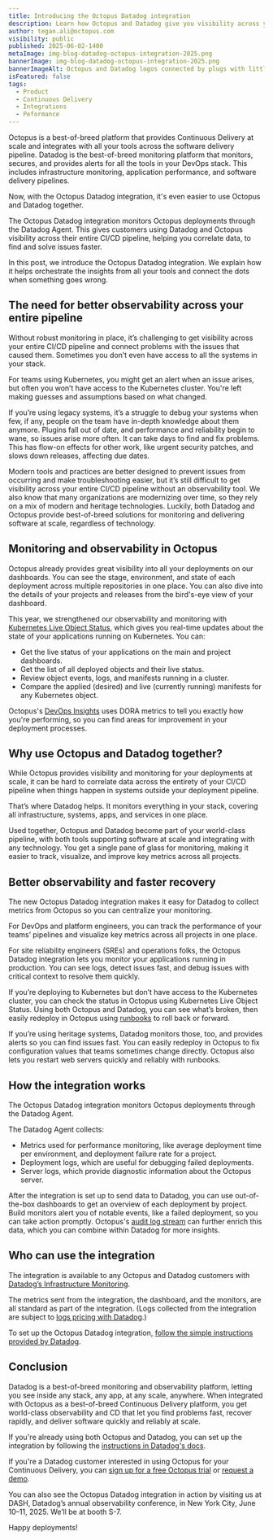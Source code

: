 ```yaml
---
title: Introducing the Octopus Datadog integration
description: Learn how Octopus and Datadog give you visibility across your entire CI/CD pipeline, helping you correlate data, to find and solve issues faster.
author: tegan.ali@octopus.com
visibility: public
published: 2025-06-02-1400
metaImage: img-blog-datadog-octopus-integration-2025.png
bannerImage: img-blog-datadog-octopus-integration-2025.png
bannerImageAlt: Octopus and Datadog logos connected by plugs with little stars around the connection.
isFeatured: false
tags: 
  - Product
  - Continuous Delivery
  - Integrations
  - Peformance
---
```


Octopus is a best-of-breed platform that provides Continuous Delivery at scale and integrates with all your tools across the software delivery pipeline. Datadog is the best-of-breed monitoring platform that monitors, secures, and provides alerts for all the tools in your DevOps stack. This includes infrastructure monitoring, application performance, and software delivery pipelines. 

Now, with the Octopus Datadog integration, it's even easier to use Octopus and Datadog together. 

The Octopus Datadog integration monitors Octopus deployments through the Datadog Agent. This gives customers using Datadog and Octopus visibility across their entire CI/CD pipeline, helping you correlate data, to find and solve issues faster.

In this post, we introduce the Octopus Datadog integration. We explain how it helps orchestrate the insights from all your tools and connect the dots when something goes wrong. 

## The need for better observability across your entire pipeline

Without robust monitoring in place, it’s challenging to get visibility across your entire CI/CD pipeline and connect problems with the issues that caused them. Sometimes you don’t even have access to all the systems in your stack.  

For teams using Kubernetes, you might get an alert when an issue arises, but often you won’t have access to the Kubernetes cluster. You're left making guesses and assumptions based on what changed.

If you’re using legacy systems, it’s a struggle to debug your systems when few, if any, people on the team have in-depth knowledge about them anymore. Plugins fall out of date, and performance and reliability begin to wane, so issues arise more often. It can take days to find and fix problems. This has flow-on effects for other work, like urgent security patches, and slows down releases, affecting due dates. 

Modern tools and practices are better designed to prevent issues from occurring and make troubleshooting easier, but it’s still difficult to get visibility across your entire CI/CD pipeline without an observability tool. We also know that many organizations are modernizing over time, so they rely on a mix of modern and heritage technologies. Luckily, both Datadog and Octopus provide best-of-breed solutions for monitoring and delivering software at scale, regardless of technology. 

## Monitoring and observability in Octopus

Octopus already provides great visibility into all your deployments on our dashboards. You can see the stage, environment, and state of each deployment across multiple repositories in one place. You can also dive into the details of your projects and releases from the bird's-eye view of your dashboard. 

This year, we strengthened our observability and monitoring with [Kubernetes Live Object Status](https://octopus.com/blog/kubernetes-live-object-status), which gives you real-time updates about the state of your applications running on Kubernetes. You can:

- Get the live status of your applications on the main and project dashboards.
- Get the list of all deployed objects and their live status.
- Review object events, logs, and manifests running in a cluster.
- Compare the applied (desired) and live (currently running) manifests for any Kubernetes object.

Octopus's [DevOps Insights](https://octopus.com/docs/insights) uses DORA metrics to tell you exactly how you're performing, so you can find areas for improvement in your deployment processes.

## Why use Octopus and Datadog together?

While Octopus provides visibility and monitoring for your deployments at scale, it can be hard to correlate data across the entirety of your CI/CD pipeline when things happen in systems outside your deployment pipeline. 

That’s where Datadog helps. It monitors everything in your stack, covering all infrastructure, systems, apps, and services in one place. 

Used together, Octopus and Datadog become part of your world-class pipeline, with both tools supporting software at scale and integrating with any technology. You get a single pane of glass for monitoring, making it easier to track, visualize, and improve key metrics across all projects.

## Better observability and faster recovery

The new Octopus Datadog integration makes it easy for Datadog to collect metrics from Octopus so you can centralize your monitoring.

For DevOps and platform engineers, you can track the performance of your teams’ pipelines and visualize key metrics across all projects in one place.

For site reliability engineers (SREs) and operations folks, the Octopus Datadog integration lets you monitor your applications running in production. You can see logs, detect issues fast, and debug issues with critical context to resolve them quickly.

If you’re deploying to Kubernetes but don’t have access to the Kubernetes cluster, you can check the status in Octopus using Kubernetes Live Object Status. Using both Octopus and Datadog, you can see what’s broken, then easily redeploy in Octopus using [runbooks](https://octopus.com/docs/runbooks) to roll back or forward. 

If you’re using heritage systems, Datadog monitors those, too, and provides alerts so you can find issues fast. You can easily redeploy in Octopus to fix configuration values that teams sometimes change directly. Octopus also lets you restart web servers quickly and reliably with runbooks. 

## How the integration works

The Octopus Datadog integration monitors Octopus deployments through the Datadog Agent. 

The Datadog Agent collects:

- Metrics used for performance monitoring, like average deployment time per environment, and deployment failure rate for a project. 
- Deployment logs, which are useful for debugging failed deployments. 
- Server logs, which provide diagnostic information about the Octopus server. 

After the integration is set up to send data to Datadog, you can use out-of-the-box dashboards to get an overview of each deployment by project. Build monitors alert you of notable events, like a failed deployment, so you can take action promptly. Octopus's [audit log stream](https://octopus.com/docs/security/users-and-teams/auditing/audit-stream#configure-audit-stream) can further enrich this data, which you can combine within Datadog for more insights.

## Who can use the integration

The integration is available to any Octopus and Datadog customers with [Datadog’s Infrastructure Monitoring](https://www.datadoghq.com/dg/enterprise/it-infrastructure-monitoring/).

The metrics sent from the integration, the dashboard, and the monitors, are all standard as part of the integration. (Logs collected from the integration are subject to [logs pricing with Datadog](https://docs.datadoghq.com/account_management/billing/pricing/#log-management).)

To set up the Octopus Datadog integration, [follow the simple instructions provided by Datadog](https://docs.datadoghq.com/integrations/octopus_deploy/).

## Conclusion

Datadog is a best-of-breed monitoring and observability platform, letting you see inside any stack, any app, at any scale, anywhere. When integrated with Octopus as a best-of-breed Continuous Delivery platform, you get world-class observability and CD that let you find problems fast, recover rapidly, and deliver software quickly and reliably at scale.

If you're already using both Octopus and Datadog, you can set up the integration by following the [instructions in Datadog's docs](https://docs.datadoghq.com/integrations/octopus_deploy/).

If you're a Datadog customer interested in using Octopus for your Continuous Delivery, you can [sign up for a free Octopus trial](https://octopus.com/start) or [request a demo](https://octopus.com/lp/schedule-a-demo). 

You can also see the Octopus Datadog integration in action by visiting us at DASH, Datadog’s annual observability conference, in New York City, June 10–11, 2025. We’ll be at booth S-7.

Happy deployments!
